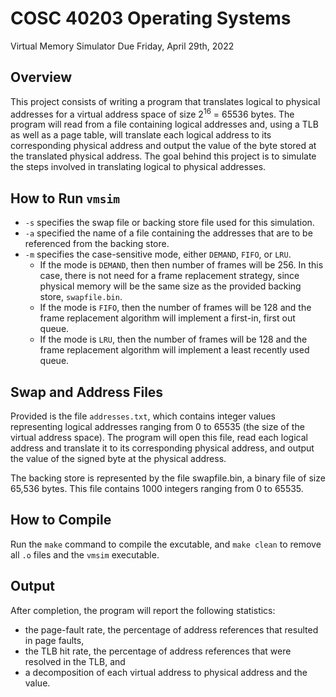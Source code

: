 # COSC 40203 Operating Systems
Virtual Memory Simulator
Due Friday, April 29th, 2022

## Overview

This project consists of writing a program that translates logical to physical addresses for a virtual address space of size 2<sup>16</sup> = 65536 bytes. The program will read from a file containing logical addresses and, using a TLB as well as a page table, will translate each logical address to its corresponding physical address and output the value of the byte stored at the translated physical address. The goal behind this project is to simulate the steps involved in translating logical to physical addresses.

## How to Run `vmsim`

* `-s` specifies the swap file or backing store file used for this simulation.
* `-a` specified the name of a file containing the addresses that are to be referenced from the backing store.
* `-m` specifies the case-sensitive mode, either `DEMAND`, `FIFO`, or `LRU`.
    + If the mode is `DEMAND`, then then number of frames will be 256. In this case, there is not need for a frame replacement strategy, since physical memory will be the same size as the provided backing store, `swapfile.bin`.
    + If the mode is `FIFO`, then the number of frames will be 128 and the frame replacement algorithm will implement a first-in, first out queue.
    + If the mode is `LRU`, then the number of frames will be 128 and the frame replacement algorithm will implement a least recently used queue.

## Swap and Address Files
Provided is the file `addresses.txt`, which contains integer values representing logical addresses ranging from 0 to 65535 (the size of the virtual address space). The program will open this file, read each logical address and translate it to its corresponding physical address, and output the value of the signed byte at the physical address.

The backing store is represented by the file swapfile.bin, a binary file of size 65,536 bytes. This file contains 1000 integers ranging from 0 to 65535.

## How to Compile
Run the `make` command to compile the excutable, and `make clean` to remove all `.o` files and the `vmsim` executable.

## Output
After completion, the program will report the following statistics:
* the page-fault rate, the percentage of address references that resulted in page faults,
* the TLB hit rate, the percentage of address references that were resolved in the TLB, and
* a decomposition of each virtual address to physical address and the value.